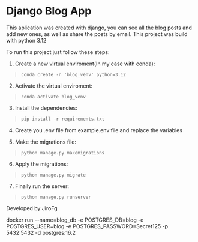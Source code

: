# Django Blog App

This aplication was created with django, you can see all the blog posts and add new ones, as well as share the posts by email.
This project was build with python 3.12

To run this project just follow these steps:

1. Create a new virtual enviroment(In my case with conda):
> `conda create -n 'blog_venv' python=3.12`

2. Activate the virtual enviroment:
> `conda activate blog_venv`

3. Install the dependencies:
> `pip install -r requirements.txt`

4. Create you .env file from example.env file and replace the variables

5. Make the migrations file:
> `python manage.py makemigrations`

6. Apply the migrations:
> `python manage.py migrate`

7. Finally run the server:
> `python manage.py runserver`

Developed by JiroFg

docker run --name=blog_db -e POSTGRES_DB=blog -e POSTGRES_USER=blog -e POSTGRES_PASSWORD=Secret125 -p 5432:5432 -d postgres:16.2  